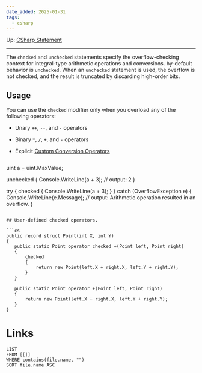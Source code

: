 ```yaml
---
date_added: 2025-01-31
tags:
  - csharp
---
```

Up: [CSharp Statement](CSharp%20Statement.md)
___
 The `checked` and `unchecked` statements specify the overflow-checking context for integral-type arithmetic operations and conversions. by-default behavior is `unchecked`. When an `unchecked` statement is used, the overflow is not checked, and the result is truncated by discarding high-order bits. 
## Usage

You can use the `checked` modifier only when you overload any of the following operators:

- Unary `++`, `--`, and `-` operators
- Binary `*`, `/`, `+`, and `-` operators
- Explicit [Custom Conversion Operators](Custom%20Conversion%20Operators.md) 
 
  ```csharp
 uint a = uint.MaxValue;

unchecked
{
    Console.WriteLine(a + 3);  // output: 2
}

try
{
    checked
    {
        Console.WriteLine(a + 3);
    }
}
catch (OverflowException e)
{
    Console.WriteLine(e.Message);  // output: Arithmetic operation resulted in an overflow.
}
 ```

## User-defined checked operators.

```cs
public record struct Point(int X, int Y)
{
    public static Point operator checked +(Point left, Point right)
    {
        checked
        {
            return new Point(left.X + right.X, left.Y + right.Y);
        }
    }
    
    public static Point operator +(Point left, Point right)
    {
        return new Point(left.X + right.X, left.Y + right.Y);
    }
}
```
# Links
```dataview
LIST
FROM [[]]
WHERE contains(file.name, "")
SORT file.name ASC
```
